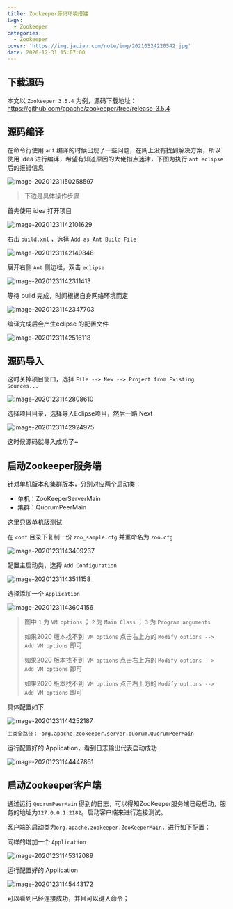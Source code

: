```yaml
---
title: Zookeeper源码环境搭建
tags:
  - Zookeeper
categories:
  - Zookeeper
cover: 'https://img.jacian.com/note/img/20210524220542.jpg'
date: 2020-12-31 15:07:00
---
```


## 下载源码

本文以 `Zookeeper 3.5.4` 为例，源码下载地址：https://github.com/apache/zookeeper/tree/release-3.5.4

## 源码编译

在命令行使用 `ant` 编译的时候出现了一些问题，在网上没有找到解决方案，所以使用 idea 进行编译，希望有知道原因的大佬指点迷津，下图为执行 `ant eclipse` 后的报错信息

![image-20201231150258597](https://img.jacian.com/note/img20201231150258.png)



> 下边是具体操作步骤

首先使用 idea 打开项目

![image-20201231142101629](https://img.jacian.com/note/img20201231142101.png)

右击 `build.xml` ，选择 `Add as Ant Build File` 

![image-20201231142149848](https://img.jacian.com/note/img20201231142149.png)

展开右侧 `Ant` 侧边栏，双击 `eclipse` 

![image-20201231142311413](https://img.jacian.com/note/img20201231142311.png)

等待 build 完成，时间根据自身网络环境而定

![image-20201231142347703](https://img.jacian.com/note/img20201231142347.png)

编译完成后会产生eclipse 的配置文件

![image-20201231142516118](https://img.jacian.com/note/img20201231142516.png)



## 源码导入

这时关掉项目窗口，选择 `File --> New --> Project from Existing Sources...`

![image-20201231142808610](https://img.jacian.com/note/img20201231142808.png)



选择项目目录，选择导入Eclipse项目，然后一路 Next 

![image-20201231142924975](https://img.jacian.com/note/img20201231142925.png)

这时候源码就导入成功了~

## 启动Zookeeper服务端

针对单机版本和集群版本，分别对应两个启动类：

- 单机：ZooKeeperServerMain
- 集群：QuorumPeerMain

这里只做单机版测试

在 `conf` 目录下复制一份 `zoo_sample.cfg` 并重命名为 `zoo.cfg`

![image-20201231143409237](https://img.jacian.com/note/img20201231143409.png)

配置主启动类，选择 `Add Configuration`

![image-20201231143511158](https://img.jacian.com/note/img20201231143511.png)

选择添加一个 `Application` 

![image-20201231143604156](https://img.jacian.com/note/img20201231143604.png)

> 图中 `1` 为 `VM options` ； `2` 为 `Main Class` ； `3` 为 `Program arguments` 
>
> 如果2020 版本找不到` VM options` 点击右上方的 `Modify options --> Add VM options` 即可
>
> 如果2020 版本找不到` VM options` 点击右上方的 `Modify options --> Add VM options` 即可
>
> 如果2020 版本找不到` VM options` 点击右上方的 `Modify options --> Add VM options` 即可

具体配置如下

![image-20201231144252187](https://img.jacian.com/note/img20201231144252.png)

```tex
主类全路径： org.apache.zookeeper.server.quorum.QuorumPeerMain
```



运行配置好的 Application，看到日志输出代表启动成功

![image-20201231144447861](https://img.jacian.com/note/img20201231144447.png)

## 启动Zookeeper客户端

通过运行 `QuorumPeerMain` 得到的日志，可以得知ZooKeeper服务端已经启动，服务的地址为`127.0.0.1:2182`。启动客户端来进行连接测试。

客户端的启动类为`org.apache.zookeeper.ZooKeeperMain`，进行如下配置：

同样的增加一个 `Application`

![image-20201231145312089](https://img.jacian.com/note/img20201231145312.png)

运行配置好的 Application

![image-20201231145443172](https://img.jacian.com/note/img20201231145443.png)

可以看到已经连接成功，并且可以键入命令；
